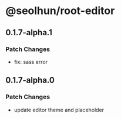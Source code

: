 # @seolhun/root-editor

## 0.1.7-alpha.1

### Patch Changes

- fix: sass error

## 0.1.7-alpha.0

### Patch Changes

- update editor theme and placeholder
